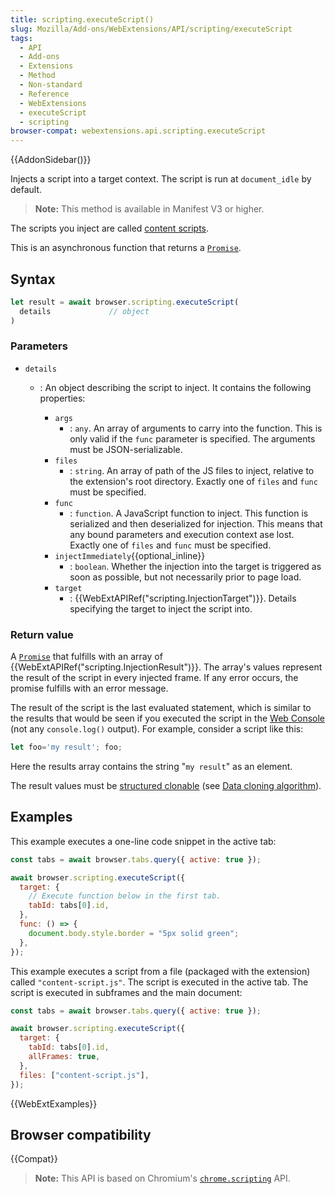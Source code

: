 ```yaml
---
title: scripting.executeScript()
slug: Mozilla/Add-ons/WebExtensions/API/scripting/executeScript
tags:
  - API
  - Add-ons
  - Extensions
  - Method
  - Non-standard
  - Reference
  - WebExtensions
  - executeScript
  - scripting
browser-compat: webextensions.api.scripting.executeScript
---
```

{{AddonSidebar()}}

Injects a script into a target context. The script is run at `document_idle` by default.

> **Note:** This method is available in Manifest V3 or higher.

The scripts you inject are called [content scripts](/en-US/docs/Mozilla/Add-ons/WebExtensions/Content_scripts).

This is an asynchronous function that returns a [`Promise`](/en-US/docs/Web/JavaScript/Reference/Global_Objects/Promise).

## Syntax

```js
let result = await browser.scripting.executeScript(
  details             // object
)
```

### Parameters

- `details`

  - : An object describing the script to inject.  It contains the following properties:

    - `args`
      - : `any`. An array of arguments to carry into the function. This is only valid if the `func` parameter is specified. The arguments must be JSON-serializable.
    - `files`
      - : `string`. An array of path of the JS files to inject, relative to the extension's root directory. Exactly one of `files` and `func` must be specified.
    - `func`
      - : `function`. A JavaScript function to inject. This function is serialized and then deserialized for injection. This means that any bound parameters and execution context ase lost. Exactly one of `files` and `func` must be specified.
    - `injectImmediately`{{optional_inline}}
      - : `boolean`. Whether the injection into the target is triggered as soon as possible, but not necessarily prior to page load.
    - `target`
      - : {{WebExtAPIRef("scripting.InjectionTarget")}}. Details specifying the target to inject the script into.   

### Return value

A [`Promise`](/en-US/docs/Web/JavaScript/Reference/Global_Objects/Promise) that fulfills with an array of {{WebExtAPIRef("scripting.InjectionResult")}}. The array's values represent the result of the script in every injected frame. If any error occurs, the promise fulfills with an error message.

The result of the script is the last evaluated statement, which is similar to the results that would be seen if you executed the script in the [Web Console](/en-US/docs/Tools/Web_Console) (not any `console.log()` output). For example, consider a script like this:

```js
let foo='my result'; foo;
```

Here the results array contains the string "`my result`" as an element.

The result values must be [structured clonable](/en-US/docs/Web/API/Web_Workers_API/Structured_clone_algorithm) (see [Data cloning algorithm](/en-US/docs/Mozilla/Add-ons/WebExtensions/Chrome_incompatibilities#data_cloning_algorithm)).

## Examples

This example executes a one-line code snippet in the active tab:

```js
const tabs = await browser.tabs.query({ active: true });

await browser.scripting.executeScript({
  target: {
    // Execute function below in the first tab.
    tabId: tabs[0].id,
  },
  func: () => {
    document.body.style.border = "5px solid green";
  },
});
```

This example executes a script from a file (packaged with the extension) called `"content-script.js"`. The script is executed in the active tab. The script is executed in subframes and the main document:

```js
const tabs = await browser.tabs.query({ active: true });

await browser.scripting.executeScript({
  target: {
    tabId: tabs[0].id,
    allFrames: true,
  },
  files: ["content-script.js"],
});
```


{{WebExtExamples}}

## Browser compatibility

{{Compat}}

> **Note:** This API is based on Chromium's [`chrome.scripting`](https://developer.chrome.com/extensions/scripting#method-executeScript) API.